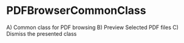 # PDFBrowserCommonClass
A) Common class for PDF browsing B) Preview Selected PDF files C) Dismiss the presented class
